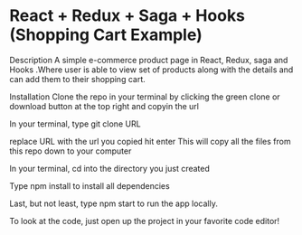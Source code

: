 # React + Redux + Saga + Hooks (Shopping Cart Example)

Description
A simple e-commerce product page in React, Redux, saga and Hooks .Where user is able to view set of products along with the details and can add them to their shopping cart.  


Installation
Clone the repo in your terminal by clicking the green clone or download button at the top right and copyin the url

In your terminal, type git clone URL

replace URL with the url you copied
hit enter
This will copy all the files from this repo down to your computer

In your terminal, cd into the directory you just created

Type npm install to install all dependencies

Last, but not least, type npm start to run the app locally.

To look at the code, just open up the project in your favorite code editor!
